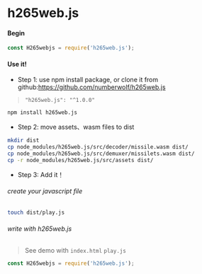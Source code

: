# h265web.js

#### Begin

```javascript
const H265webjs = require('h265web.js');
```

#### Use it!

* Step 1: use npm install package, or clone it from github:https://github.com/numberwolf/h265web.js

> `"h265web.js": "^1.0.0"`


```bash
npm install h265web.js
```

* Step 2: move assets、wasm files to dist

```bash
mkdir dist
cp node_modules/h265web.js/src/decoder/missile.wasm dist/
cp node_modules/h265web.js/src/demuxer/missilets.wasm dist/
cp -r node_modules/h265web.js/src/assets dist/
```

* Step 3: Add it！

###### create your javascript file

```bash
touch dist/play.js
```

###### write with h265web.js

> See demo with `index.html` `play.js`

```javascript
const H265webjs = require('h265web.js');
```









